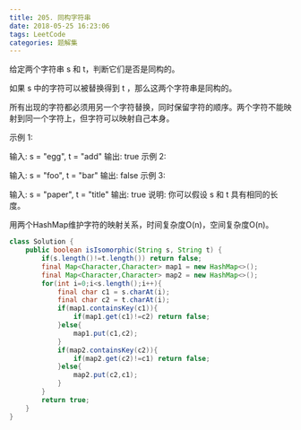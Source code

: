 ```yaml
---
title: 205. 同构字符串
date: 2018-05-25 16:23:06
tags: LeetCode
categories: 题解集
---
```


给定两个字符串 s 和 t，判断它们是否是同构的。

如果 s 中的字符可以被替换得到 t ，那么这两个字符串是同构的。

所有出现的字符都必须用另一个字符替换，同时保留字符的顺序。两个字符不能映射到同一个字符上，但字符可以映射自己本身。

示例 1:

输入: s = "egg", t = "add"
输出: true
示例 2:

输入: s = "foo", t = "bar"
输出: false
示例 3:

输入: s = "paper", t = "title"
输出: true
说明:
你可以假设 s 和 t 具有相同的长度。


用两个HashMap维护字符的映射关系，时间复杂度O(n)，空间复杂度O(n)。
```java
class Solution {
    public boolean isIsomorphic(String s, String t) {
        if(s.length()!=t.length()) return false;
        final Map<Character,Character> map1 = new HashMap<>();
        final Map<Character,Character> map2 = new HashMap<>();
        for(int i=0;i<s.length();i++){
            final char c1 = s.charAt(i);
            final char c2 = t.charAt(i);
            if(map1.containsKey(c1)){
                if(map1.get(c1)!=c2) return false;
            }else{
                map1.put(c1,c2);
            }
            if(map2.containsKey(c2)){
                if(map2.get(c2)!=c1) return false;
            }else{
                map2.put(c2,c1);
            }
        }
        return true;
    }
}
```